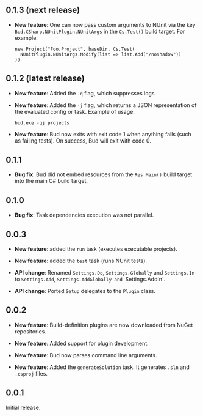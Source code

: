 ## 0.1.3 (next release)

- __New feature__: One can now pass custom arguments to NUnit via the key `Bud.CSharp.NUnitPlugin.NUnitArgs` in the `Cs.Test()` build target. For example:

    ```language-csharp
    new Project("Foo.Project", baseDir, Cs.Test(
      NUnitPlugin.NUnitArgs.Modify(list => list.Add("/noshadow"))
    ))
    ```

## 0.1.2 (latest release)

- __New feature__: Added the `-q` flag, which suppresses logs.

- __New feature__: Added the `-j` flag, which returns a JSON representation of the evaluated config or task. Example of usage:

    ```
    bud.exe -qj projects
    ```

- __New feature__: Bud now exits with exit code 1 when anything fails (such as failing tests). On success, Bud will exit with code 0.

## 0.1.1

- __Bug fix__: Bud did not embed resources from the `Res.Main()` build target into the main C# build target.

## 0.1.0

- __Bug fix__: Task dependencies execution was not parallel.

## 0.0.3

- __New feature__: added the `run` task (executes executable projects).

- __New feature__: added the `test` task (runs NUnit tests).

- __API change__: Renamed `Settings.Do`, `Settings.Globally` and `Settings.In` to `Settings.Add`, `Settings.AddGlobally and `Settings.AddIn`.

- __API change__: Ported `Setup` delegates to the `Plugin` class.

## 0.0.2

- __New feature__: Build-definition plugins are now downloaded from NuGet repositories.

- __New feature__: Added support for plugin development.

- __New feature__: Bud now parses command line arguments.

- __New feature__: Added the `generateSolution` task. It generates `.sln` and `.csproj` files.

## 0.0.1

Initial release.

